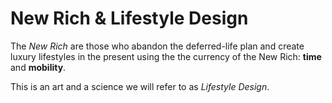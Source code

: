 # New Rich & Lifestyle Design

The _New Rich_ are those who abandon the deferred-life plan and create luxury lifestyles in the present using the the currency of the New Rich: __time__ and __mobility__.

This is an art and a science we will refer to as _Lifestyle Design_.

